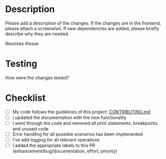 # Description

Please add a description of the changes. If the changes are in the frontend, please attach a screenshot.
If new dependencies are added, please briefly describe why they are needed.

Resolves #issue

# Testing

How were the changes tested?

# Checklist

- [ ] My code follows the guidelines of this project: [CONTRIBUTING.md](/CONTRIBUTING.md)
- [ ] I updated the documentation with the new functionality
- [ ] I went through the code and removed all print statements, breakpoints and unused code
- [ ] Error handling for all possible scenarios has been implemented
- [ ] I've add logging for all relevant operations
- [ ] I added the appropriate labels to this PR (enhancement/bug/documentation, effort, priority)
